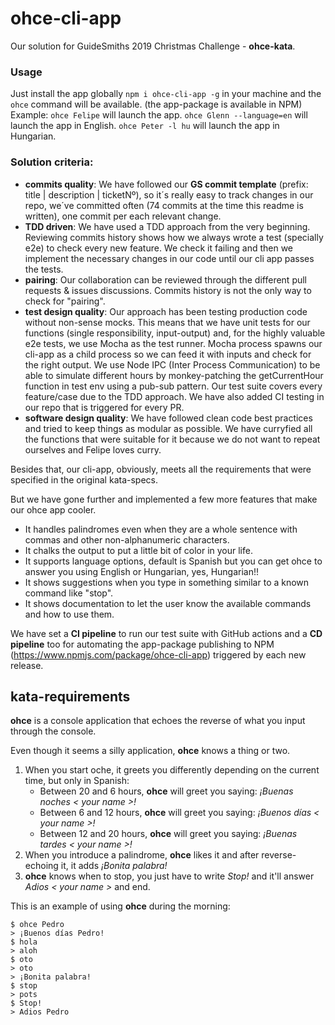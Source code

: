 # ohce-cli-app
Our solution for GuideSmiths 2019 Christmas Challenge - **ohce-kata**.

### Usage
Just install the app globally `npm i ohce-cli-app -g` in your machine and the `ohce` command will be available. (the app-package is available in NPM)
Example:
`ohce Felipe` will launch the app.
`ohce Glenn --language=en` will launch the app in English.
`ohce Peter -l hu` will launch the app in Hungarian.

### Solution criteria:

- **commits quality**: We have followed our **GS commit template** (prefix: title | description | ticketNº), so it´s really easy to track changes in our repo, we´ve committed often (74 commits at the time this readme is written), one commit per each relevant change.
- **TDD driven**: We have used a TDD approach from the very beginning. Reviewing commits history shows how we always wrote a test (specially e2e) to check every new feature. We check it failing and then we implement the necessary changes in our code until our cli app passes the tests.
- **pairing**: Our collaboration can be reviewed through the different pull requests & issues discussions. Commits history is not the only way to check for "pairing".
- **test design quality**: Our approach has been testing production code without non-sense mocks. This means that we have unit tests for our functions (single responsibility, input-output) and, for the highly valuable e2e tests, we use Mocha as the test runner. Mocha process spawns our cli-app as a child process so we can feed it with inputs and check for the right output. We use Node IPC (Inter Process Communication) to be able to simulate different hours by monkey-patching the getCurrentHour function in test env using a pub-sub pattern. Our test suite covers every feature/case due to the TDD approach.
We have also added CI testing in our repo that is triggered for every PR.
- **software design quality**: We have followed clean code best practices and tried to keep things as modular as possible. We have curryfied all the functions that were suitable for it because we do not want to repeat ourselves and Felipe loves curry.

Besides that, our cli-app, obviously, meets all the requirements that were specified in the original kata-specs. 

But we have gone further and implemented a few more features that make our ohce app cooler.
- It handles palindromes even when they are a whole sentence with commas and other non-alphanumeric characters.
- It chalks the output to put a little bit of color in your life.
- It supports language options, default is Spanish but you can get ohce to answer you using English or Hungarian, yes, Hungarian!!
- It shows suggestions when you type in something similar to a known command like "stop".
- It shows documentation to let the user know the available commands and how to use them.

We have set a **CI pipeline** to run our test suite with GitHub actions and a **CD pipeline** too for automating the app-package publishing to NPM (https://www.npmjs.com/package/ohce-cli-app) triggered by each new release.

## kata-requirements
**ohce** is a console application that echoes the reverse of what you input through the console.

Even though it seems a silly application, **ohce** knows a thing or two.

1. When you start oche, it greets you differently depending on the current time, but only in Spanish: 
    - Between 20 and 6 hours, **ohce** will greet you saying:  *¡Buenas noches < your name >!*
    - Between 6 and 12 hours, **ohce** will greet you saying:  *¡Buenos días < your name >!*
    - Between 12 and 20 hours, **ohce** will greet you saying:  *¡Buenas tardes < your name >!*
2. When you introduce a palindrome, **ohce** likes it and after reverse-echoing it, it adds *¡Bonita palabra!*
3. **ohce** knows when to stop, you just have to write *Stop!* and it'll answer *Adios < your name >* and end.

This is an example of using **ohce** during the morning:

    $ ohce Pedro
    > ¡Buenos días Pedro!
    $ hola
    > aloh
    $ oto
    > oto
    > ¡Bonita palabra!
    $ stop
    > pots
    $ Stop!
    > Adios Pedro
